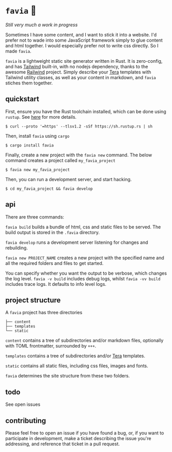 # `favia` 🪸

_Still very much a work in progress_

Sometimes I have some content, and I want to stick it into a website. I'd prefer not to wade into some JavaScript framework simply to glue content and html together. I would especially prefer not to write css directly. So I made `favia`.

`favia` is a lightweight static site generator written in Rust. It is zero-config, and has [Tailwind](https://tailwindcss.com/) built-in, with no nodejs dependency, thanks to the awesome [Railwind](https://github.com/pintariching/railwind) project. Simply describe your [Tera](https://tera.netlify.app/) templates with Tailwind utility classes, as well as your content in markdown, and `favia` stiches them together.

## quickstart

First, ensure you have the Rust toolchain installed, which can be done using `rustup`. See [here](https://www.rust-lang.org/tools/install) for more details.

```
$ curl --proto '=https' --tlsv1.2 -sSf https://sh.rustup.rs | sh
```

Then, install `favia` using `cargo`

```
$ cargo install favia
```

Finally, create a new project with the `favia new` command. The below command creates a project called `my_favia_project`

```
$ favia new my_favia_project
```

Then, you can run a development server, and start hacking.

```
$ cd my_favia_project && favia develop
```

## api

There are three commands:

`favia build` builds a bundle of html, css and static files to be served. The build output is stored in the `.favia` directory.

`favia develop` runs a development server listening for changes and rebuilding.

`favia new PROJECT_NAME` creates a new project with the specified name and all the required folders and files to get started.

You can specify whether you want the output to be verbose, which changes the log level. `favia -v build` includes debug logs, whilst `favia -vv build` includes trace logs. It defaults to info level logs.

## project structure

A `favia` project has three directories

```
├── content
├── templates
└── static
```

`content` contains a tree of subdirectories and/or markdown files, optionally with TOML frontmatter, surrounded by `+++`.

`templates` contains a tree of subdirectories and/or [Tera](https://tera.netlify.app/) templates.

`static` contains all static files, including css files, images and fonts.

`favia` determines the site structure from these two folders.

## todo

See open issues

## contributing

Please feel free to open an issue if you have found a bug, or, if you want to participate in development, make a ticket describing the issue you're addressing, and reference that ticket in a pull request.
